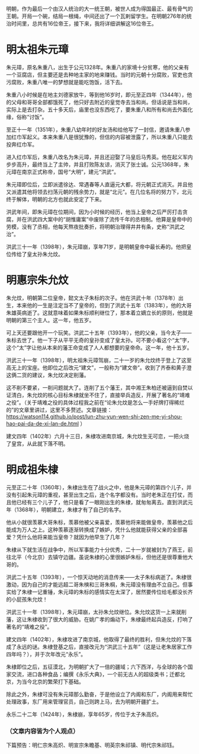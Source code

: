 明朝，作为最后一个由汉人统治的大一统王朝，被世人成为得国最正、最有骨气的王朝。开局一个碗，结局一根绳，中间还出了一个瓦剌留学生。在明朝276年的统治时间里，总共有16位帝王，接下来，我将详细讲解这16位帝王。
# 明太祖朱元璋
朱元璋，原名朱重八，出生于公元1328年。朱重八的家境十分贫寒，他的父亲有一个豆腐店，但主要还是去种地主家的地来赚钱。当时的元朝十分腐败，官吏也贪污腐败，朱重八唯一的梦想就是能吃饱饭，活下去。

朱重八小时候是在地主刘德家放牛，等到他16岁时，即元至正四年（1344年），他的父母和哥哥全部都饿死了，他只好去附近的皇觉寺去当和尚。但话说是当和尚，实际上是去打杂。五十多天后，庙里也没东西吃了，要朱重八和所有和尚去外面化缘，俗称“讨饭”。

至正十一年（1351年），朱重八幼年时的好友汤和给他写了一封信，邀请朱重八参加红巾军起义。本来朱重八是很犹豫的，但信的内容被泄露了，所以朱重八只能去投奔红巾军。

进入红巾军后，朱重八改名为朱元璋，并且还迎娶了马皇后马秀英。他在起义军内步步高升，最终当上了主帅，并且打败陈友谅，消灭了张士诚。公元1368年，朱元璋在南京正式称帝，国号“大明”，建元“洪武”。

朱元璋即位后，立即派遣徐达、常遇春等人直逼元大都，将元朝正式消灭。并且他又派遣其他将领去扫荡元朝的残余势力，就是“北元”。在几位名将的努力下，北元终于解体，明朝的北方也就此安定了下来。

洪武年间，即朱元璋在位期间，因为小时候的经历，他当上皇帝之后严厉打击贪腐，并在洪武四大案中的“胡惟庸案”中废除了流传千年的丞相制。他算是皇帝中的劳模，没有了丞相，他每天熬夜批奏折，将明朝治理得井井有条，史称“洪武之治”。

洪武三十一年（1398年），朱元璋崩，享年71岁，是明朝皇帝中最长寿的。他把皇位传给了皇太孙朱允炆。
# 明惠宗朱允炆
朱允炆，明朝第二位皇帝，懿文太子朱标的次子。他在洪武十年（1378年）出生，本来他的一生是注定当不了皇帝的，但到了洪武十五年（1383年），他的大哥朱雄英病逝了。这就意味着如果朱标顺利继位了，那本着立嫡立长的原则，他就是明朝的第三个主人。这一年，他五岁。

可上天还要跟他开一个玩笑。洪武二十五年（1393年），他的父亲，当今太子——朱标去世了。他一下子从平平无奇的皇孙变成了皇太孙。可不要小看这个“太”字，这个“太”字让他从本来的藩王命变成了人人都想要的皇帝命。这一年，他十五岁。

洪武三十一年（1398年），明太祖朱元璋驾崩，二十一岁的朱允炆终于登上了这至高无上的宝座。他即位之后改元“建文”，一般称为“建文帝”。收到了齐泰和黄子澄这俩二货的建议，朱允炆决定削藩。

这不削不要紧，一削问题就大了。连削了五个藩王，其中湘王朱柏还被逼到自焚以证清白，朱允炆的核心目标朱棣就坐不住了，直接举兵造反，开展了著名的“靖难之役”。（关于靖难之役的具体过程我之前在“论朱允炆是怎么一手好牌打得稀烂的”的文章里讲过，这里不多赘述。文章链接：https://watson114.github.io/post/lun-zhu-yun-wen-shi-zen-me-yi-shou-hao-pai-da-de-xi-lan-de.html ）

建文四年（1402年）六月十三日，朱棣攻进南京城，朱允炆生无可恋，一把火烧了皇宫，从此就下落不明。
# 明成祖朱棣
元至正二十年（1360年），朱棣出生在了战火之中，他是朱元璋的第四个儿子，并没有引起朱元璋的重视，甚至出生之后，连个名字都没有。当时老朱正在打仗，而且他已经有三个儿子了，他只是看了一眼刚出生的朱棣，就匆匆离去。直到洪武元年（1368年），明朝建立，朱棣才有了自己的名字。

他从小就很羡慕大哥朱标，羡慕他被父亲喜爱，羡慕他将来能做皇帝，羡慕他之后能成为万人之上。这种羡慕逐渐转换成了嫉妒，凭什么他就能获得父亲的全部喜爱？凭什么他将来能当皇帝？就因为他早生了几年？

朱棣从下就生活在战争中，所以军事能力十分优秀，二十一岁就被封为了燕王，前往北平（今北京）去镇守边疆。虽说朱棣的心里很嫉妒朱标，但他还是很尊重他大哥的。

洪武二十五年（1393年），一个惊天动地的消息传来——太子朱标病逝了。朱棣很激动，因为自己的才能远超二哥朱樉和三哥朱棡，朱元璋没有理由不立自己。但事实给了朱棣一记重锤，朱元璋的朱标的感情实在太深了，居然要传位给毛都没长齐的小屁孩朱允炆！

洪武三十一年（1398年），朱元璋崩，太孙朱允炆继位。朱允炆这货一上来就削藩，这让朱棣收到了很大的威胁。在姚广孝的煽动下，朱棣最终起兵造反，打响了著名的“靖难之役”。

建文四年（1402年），朱棣攻进了南京城，他取得了最终的胜利，但朱允炆的下落成了永远的谜。朱棣登基之后，直接改元为“洪武三十五年”（这是让老朱居家工作四年吗？），并于次年改元“永乐”。

朱棣即位之后，五征漠北，为明朝扩大了一倍的疆域；六下西洋，与全球的各个国家交流，进口各种食品；编撰《永乐大典》，一个前无古人的超级类书；迁都北京，为当今北京的繁荣打下基础。

除此之外，朱棣可没有朱元璋那么勤奋，于是他设立了内阁和东厂，内阁用来帮忙处理政事，东厂用来管理官员，自己则跨上马，去为明朝开疆扩土。

永乐二十二年（1424年），朱棣崩，享年65岁，传位于太子朱高炽。

### （文章内容皆为个人观点）
下篇预告：明仁宗朱高炽、明宣宗朱瞻基、明英宗朱祁镇、明代宗朱祁钰。